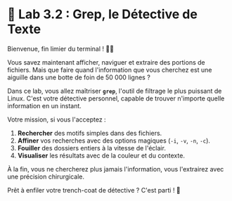 # 🐧 Lab 3.2 : Grep, le Détective de Texte

Bienvenue, fin limier du terminal ! 🕵️‍♂️

Vous savez maintenant afficher, naviguer et extraire des portions de fichiers. Mais que faire quand l'information que vous cherchez est une aiguille dans une botte de foin de 50 000 lignes ?

Dans ce lab, vous allez maîtriser **`grep`**, l'outil de filtrage le plus puissant de Linux. C'est votre détective personnel, capable de trouver n'importe quelle information en un instant.

Votre mission, si vous l'acceptez :
1.  **Rechercher** des motifs simples dans des fichiers.
2.  **Affiner** vos recherches avec des options magiques (`-i`, `-v`, `-n`, `-c`).
3.  **Fouiller** des dossiers entiers à la vitesse de l'éclair.
4.  **Visualiser** les résultats avec de la couleur et du contexte.

À la fin, vous ne chercherez plus jamais l'information, vous l'extrairez avec une précision chirurgicale.

Prêt à enfiler votre trench-coat de détective ? C'est parti ! 🔦